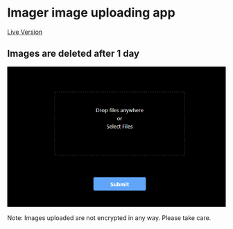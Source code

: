# Imager image uploading app

[Live Version](https://imager-omega.vercel.app/)

## Images are deleted after 1 day

![Screenshot](https://github.com/msyavuz/imager/blob/main/assets/Screenshot.png?raw=true)

Note: Images uploaded are not encrypted in any way. Please take care.
